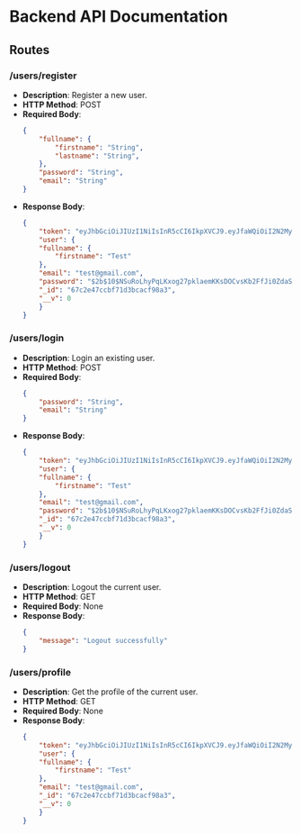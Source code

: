 # Backend API Documentation

## Routes

### /users/register
- **Description**: Register a new user.
- **HTTP Method**: POST
- **Required Body**:
    ```json
    {
        "fullname": {
            "firstname": "String",
            "lastname": "String",
        },
        "password": "String",
        "email": "String"
    }
    ```
- **Response Body**:
    ```json
    {
        "token": "eyJhbGciOiJIUzI1NiIsInR5cCI6IkpXVCJ9.eyJfaWQiOiI2N2MyZTQ3Y2NiZjcxZDNiY2FjZjk4YTMiLCJpYXQiOjE3NDA4MjU3MjQsImV4cCI6MTc0MDkxMjEyNH0.QfCYa2PXXdbe2ycVeNYWNrqYisfWkXNVGC8TvnfJWEA",
        "user": {
        "fullname": {
            "firstname": "Test"
        },
        "email": "test@gmail.com",
        "password": "$2b$10$NSuRoLhyPqLKxog27pklaemKKsDOCvsKb2FfJi0ZdaSLlIXlNvYYy",
        "_id": "67c2e47ccbf71d3bcacf98a3",
        "__v": 0
        }
    }
    ```

### /users/login
- **Description**: Login an existing user.
- **HTTP Method**: POST
- **Required Body**:
    ```json
    {
        "password": "String",
        "email": "String"
    }
    ```
- **Response Body**:
    ```json
    {
        "token": "eyJhbGciOiJIUzI1NiIsInR5cCI6IkpXVCJ9.eyJfaWQiOiI2N2MyZTQ3Y2NiZjcxZDNiY2FjZjk4YTMiLCJpYXQiOjE3NDA4MjU3MjQsImV4cCI6MTc0MDkxMjEyNH0.QfCYa2PXXdbe2ycVeNYWNrqYisfWkXNVGC8TvnfJWEA",
        "user": {
        "fullname": {
            "firstname": "Test"
        },
        "email": "test@gmail.com",
        "password": "$2b$10$NSuRoLhyPqLKxog27pklaemKKsDOCvsKb2FfJi0ZdaSLlIXlNvYYy",
        "_id": "67c2e47ccbf71d3bcacf98a3",
        "__v": 0
        }
    }
    ```

### /users/logout
- **Description**: Logout the current user.
- **HTTP Method**: GET
- **Required Body**: None
- **Response Body**:
    ```json
    {
        "message": "Logout successfully"
    }
    ```

### /users/profile
- **Description**: Get the profile of the current user.
- **HTTP Method**: GET
- **Required Body**: None
- **Response Body**:
    ```json
    {
        "token": "eyJhbGciOiJIUzI1NiIsInR5cCI6IkpXVCJ9.eyJfaWQiOiI2N2MyZTQ3Y2NiZjcxZDNiY2FjZjk4YTMiLCJpYXQiOjE3NDA4MjU3MjQsImV4cCI6MTc0MDkxMjEyNH0.QfCYa2PXXdbe2ycVeNYWNrqYisfWkXNVGC8TvnfJWEA",
        "user": {
        "fullname": {
            "firstname": "Test"
        },
        "email": "test@gmail.com",
        "_id": "67c2e47ccbf71d3bcacf98a3",
        "__v": 0
        }
    }
    ```